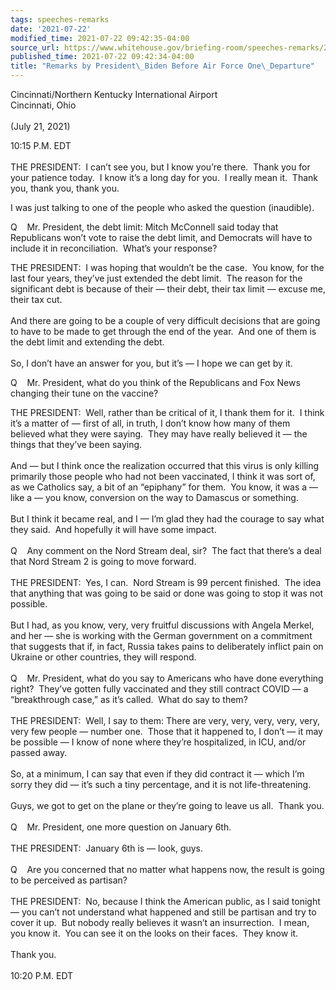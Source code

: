 ```yaml
---
tags: speeches-remarks
date: '2021-07-22'
modified_time: 2021-07-22 09:42:35-04:00
source_url: https://www.whitehouse.gov/briefing-room/speeches-remarks/2021/07/22/remarks-by-president-biden-before-air-force-one-departure-6/
published_time: 2021-07-22 09:42:34-04:00
title: "Remarks by President\_Biden Before Air Force One\_Departure"
---
```

 
Cincinnati/Northern Kentucky International Airport   
Cincinnati, Ohio  
   
(July 21, 2021)

10:15 P.M. EDT  
   
THE PRESIDENT:  I can’t see you, but I know you’re there.  Thank you for
your patience today.  I know it’s a long day for you.  I really mean
it.  Thank you, thank you, thank you.

I was just talking to one of the people who asked the question
(inaudible).

Q    Mr. President, the debt limit: Mitch McConnell said today that
Republicans won’t vote to raise the debt limit, and Democrats will have
to include it in reconciliation.  What’s your response?

THE PRESIDENT:  I was hoping that wouldn’t be the case.  You know, for
the last four years, they’ve just extended the debt limit.  The reason
for the significant debt is because of their — their debt, their tax
limit — excuse me, their tax cut.   
   
And there are going to be a couple of very difficult decisions that are
going to have to be made to get through the end of the year.  And one of
them is the debt limit and extending the debt.   
   
So, I don’t have an answer for you, but it’s — I hope we can get by it.

Q    Mr. President, what do you think of the Republicans and Fox News
changing their tune on the vaccine?

THE PRESIDENT:  Well, rather than be critical of it, I thank them for
it.  I think it’s a matter of — first of all, in truth, I don’t know how
many of them believed what they were saying.  They may have really
believed it — the things that they’ve been saying.   
   
And — but I think once the realization occurred that this virus is only
killing primarily those people who had not been vaccinated, I think it
was sort of, as we Catholics say, a bit of an “epiphany” for them.  You
know, it was a — like a — you know, conversion on the way to Damascus or
something.  
      
But I think it became real, and I — I’m glad they had the courage to say
what they said.  And hopefully it will have some impact.  
      
Q    Any comment on the Nord Stream deal, sir?  The fact that there’s a
deal that Nord Stream 2 is going to move forward.  
      
THE PRESIDENT:  Yes, I can.  Nord Stream is 99 percent finished.  The
idea that anything that was going to be said or done was going to stop
it was not possible.   
   
But I had, as you know, very, very fruitful discussions with Angela
Merkel, and her — she is working with the German government on a
commitment that suggests that if, in fact, Russia takes pains to
deliberately inflict pain on Ukraine or other countries, they will
respond.  
   
Q    Mr. President, what do you say to Americans who have done
everything right?  They’ve gotten fully vaccinated and they still
contract COVID — a “breakthrough case,” as it’s called.  What do say to
them?  
      
THE PRESIDENT:  Well, I say to them: There are very, very, very, very,
very, very few people — number one.  Those that it happened to, I don’t
— it may be possible — I know of none where they’re hospitalized, in
ICU, and/or passed away.   
   
So, at a minimum, I can say that even if they did contract it — which
I’m sorry they did — it’s such a tiny percentage, and it is not
life-threatening.  
   
Guys, we got to get on the plane or they’re going to leave us all. 
Thank you.  
   
Q    Mr. President, one more question on January 6th.  
   
THE PRESIDENT:  January 6th is — look, guys.  
   
Q    Are you concerned that no matter what happens now, the result is
going to be perceived as partisan?  
   
THE PRESIDENT:  No, because I think the American public, as I said
tonight — you can’t not understand what happened and still be partisan
and try to cover it up.  But nobody really believes it wasn’t an
insurrection.  I mean, you know it.  You can see it on the looks on
their faces.  They know it.   
   
Thank you.  
                                
10:20 P.M. EDT
